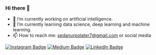 ### Hi there 👋


- 🔭 I’m currently working on artificial intelligence.
- 🌱 I’m currently learning data science, deep learning and machine learning.
- 📫 How to reach me: sedanurpolater7@gmail.com or social media

[![Instagram Badge](https://img.shields.io/badge/-Instagram-C13584?style=flat-quare&labelColor=C13584&logo=instagram&logoColor=white&link=link)](https://www.instagram.com/sedanurpolater/) 
[![Medium Badge](https://img.shields.io/badge/-Medium-757575?style=flat-quare&labelColor=757575&logo=Medium&logoColor=white&link=link)](https://medium.com/@sedanurpolater) 
[![Linkedln Badge](https://img.shields.io/badge/-Linkedln-C13584?style=flat-quare&labelColor=C13584&logo=Linkedln&logoColor=white&link=link)](https://www.instagram.com/sedanurpolater/) 
